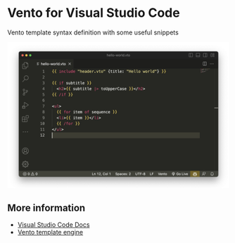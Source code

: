 # Vento for Visual Studio Code

Vento template syntax definition with some useful snippets

![screenshot](screenshot.jpg)

## More information

- [Visual Studio Code Docs](https://code.visualstudio.com/docs)
- [Vento template engine](https://github.com/oscarotero/vento)

